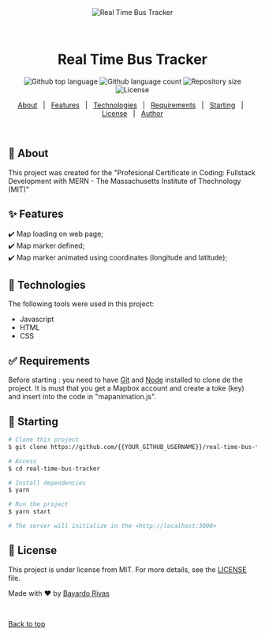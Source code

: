 <div align="center" id="top"> 
  <img src="./.github/app.gif" alt="Real Time Bus Tracker" />

  &#xa0;

  <!-- <a href="https://realtimebustracker.netlify.app">Demo</a> -->
</div>

<h1 align="center">Real Time Bus Tracker</h1>

<p align="center">
  <img alt="Github top language" src="https://img.shields.io/github/languages/top/bayardorivas/real-time-bus-tracker?color=56BEB8">

  <img alt="Github language count" src="https://img.shields.io/github/languages/count/bayardorivas/real-time-bus-tracker?color=56BEB8">

  <img alt="Repository size" src="https://img.shields.io/github/repo-size/bayardorivas/real-time-bus-tracker?color=56BEB8">

  <img alt="License" src="https://img.shields.io/github/license/bayardorivas/real-time-bus-tracker?color=56BEB8">

  <!-- <img alt="Github issues" src="https://img.shields.io/github/issues/bayardorivas/real-time-bus-tracker?color=56BEB8" /> -->

  <!-- <img alt="Github forks" src="https://img.shields.io/github/forks/bayardorivas/real-time-bus-tracker?color=56BEB8" /> -->

  <!-- <img alt="Github stars" src="https://img.shields.io/github/stars/bayardorivas/real-time-bus-tracker?color=56BEB8" /> -->
</p>

<!-- Status -->

<!-- <h4 align="center"> 
	🚧  Real Time Bus Tracker 🚀 Under construction...  🚧
</h4> 

<hr> -->

<p align="center">
  <a href="#dart-about">About</a> &#xa0; | &#xa0; 
  <a href="#sparkles-features">Features</a> &#xa0; | &#xa0;
  <a href="#rocket-technologies">Technologies</a> &#xa0; | &#xa0;
  <a href="#white_check_mark-requirements">Requirements</a> &#xa0; | &#xa0;
  <a href="#checkered_flag-starting">Starting</a> &#xa0; | &#xa0;
  <a href="#memo-license">License</a> &#xa0; | &#xa0;
  <a href="https://github.com/{{bayardorivas}}" target="_blank">Author</a>
</p>

<br>

## :dart: About ##

This project was created for the "Profesional Certificate in Coding: Fullstack Development with MERN - The Massachusetts Institute of Thechnology (MIT)"

## :sparkles: Features ##

:heavy_check_mark: Map loading on web page;\
:heavy_check_mark: Map marker defined;\
:heavy_check_mark: Map marker animated using coordinates (longitude and latitude);

## :rocket: Technologies ##

The following tools were used in this project:

- Javascript
- HTML
- CSS

## :white_check_mark: Requirements ##

Before starting : you need to have [Git](https://git-scm.com) and [Node](https://nodejs.org/en/) installed to clone de the project.
It is must that you get a Mapbox account and create a toke (key) and insert into the code in "mapanimation.js".

## :checkered_flag: Starting ##

```bash
# Clone this project
$ git clone https://github.com/{{YOUR_GITHUB_USERNAME}}/real-time-bus-tracker

# Access
$ cd real-time-bus-tracker

# Install dependencies
$ yarn

# Run the project
$ yarn start

# The server will initialize in the <http://localhost:3000>
```

## :memo: License ##

This project is under license from MIT. For more details, see the [LICENSE](LICENSE.md) file.


Made with :heart: by <a href="https://github.com/bayardorivas" target="_blank">Bayardo Rivas</a>

&#xa0;

<a href="#top">Back to top</a>
